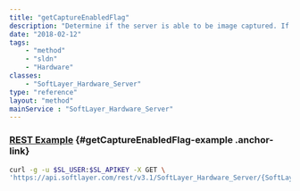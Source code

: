 ```yaml
---
title: "getCaptureEnabledFlag"
description: "Determine if the server is able to be image captured. If unable to image capture a reason will be provided."
date: "2018-02-12"
tags:
    - "method"
    - "sldn"
    - "Hardware"
classes:
    - "SoftLayer_Hardware_Server"
type: "reference"
layout: "method"
mainService : "SoftLayer_Hardware_Server"
---
```


### [REST Example](#getCaptureEnabledFlag-example) <a href="/article/rest/"><i class="fas fa-question"></i></a> {#getCaptureEnabledFlag-example .anchor-link} 
```bash
curl -g -u $SL_USER:$SL_APIKEY -X GET \
'https://api.softlayer.com/rest/v3.1/SoftLayer_Hardware_Server/{SoftLayer_Hardware_ServerID}/getCaptureEnabledFlag'
```
